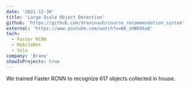 ```yaml
---
date: '2021-12-30'
title: 'Large Scale Object Detection'
github: 'https://github.com/dravinash/course_recommendation_system'
external: 'https://www.youtube.com/watch?v=WA_zHBOXka8'
tech:
  - Faster RCNN
  - MobileNet
  - Yolo
company: 'Brane'
showInProjects: true
---
```


We trained Faster RCNN to recognize 617 objects collected in house.